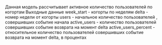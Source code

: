 Данная модель рассчитывает активное количество пользователей по когортам
Выходные данные 
week_start - когорты по неделям
delta - номер недели от когорты 
users - начальное количество пользователей , совершивших событие начала 
active_users - количество пользователей совершивших событие возврата на момент delta
active_users_percent - относительное количество пользователей совершивших событие возврата на момент delta, в процентах